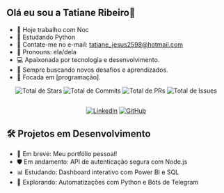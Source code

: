## Olá eu sou a Tatiane Ribeiro👋

- 🔭 Hoje trabalho com Noc
- 🌱 Estudando Python
- 👯 Contate-me no e-mail: tatiane_jesus2598@hotmail.com
- 🤔 Pronouns: ela/dela
-  💻 Apaixonada por tecnologia e desenvolvimento.
- 🚀 Sempre buscando novos desafios e aprendizados.
- 🎯 Focada em [programação].


<div align="center">
  
  <img src="https://img.shields.io/badge/Stars-0-yellow?style=for-the-badge" alt="Total de Stars" />
  <img src="https://img.shields.io/badge/Commits-0-blue?style=for-the-badge" alt="Total de Commits" />
  <img src="https://img.shields.io/badge/PRs-0-green?style=for-the-badge" alt="Total de PRs" />
  <img src="https://img.shields.io/badge/Issues-0-red?style=for-the-badge" alt="Total de Issues" />
  
</div>

##

<div align="center">

[![LinkedIn](https://img.shields.io/badge/-LinkedIn-%230077B5?style=for-the-badge&logo=linkedin&logoColor=white)](https://www.linkedin.com/in/tatiane-ribeiro-a9405a1b6/)
[![GitHub](https://img.shields.io/badge/-GitHub-%23121011?style=for-the-badge&logo=github&logoColor=white)](https://github.com/tatianejribeiro)


</div>


## 🛠️ Projetos em Desenvolvimento

- 🚀 Em breve: Meu portfólio pessoal!
- 🛡️ Em andamento: API de autenticação segura com Node.js
- 📊 Estudando: Dashboard interativo com Power BI e SQL
- 🤖 Explorando: Automatizações com Python e Bots de Telegram





